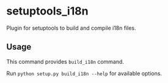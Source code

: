 # setuptools_i18n #

Plugin for setuptools to build and compile i18n files.

## Usage ##

This command provides `build_i18n` command.

Run `python setup.py build_i18n --help` for available options.
